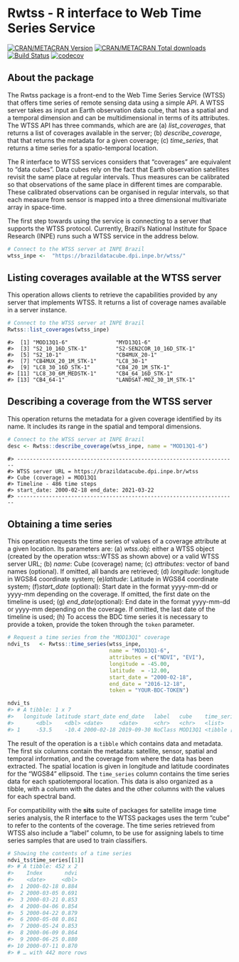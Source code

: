 Rwtss - R interface to Web Time Series Service
================

[![CRAN/METACRAN
Version](https://www.r-pkg.org/badges/version/Rwtss)](https://CRAN.R-project.org/package=Rwtss)
[![CRAN/METACRAN Total
downloads](http://cranlogs.r-pkg.org/badges/grand-total/Rwtss?color=blue)](https://CRAN.R-project.org/package=Rwtss)
[![Build
Status](https://drone.dpi.inpe.br/api/badges/e-sensing/Rwtss/status.svg)](https://drone.dpi.inpe.br/e-sensing/Rwtss)
[![codecov](https://codecov.io/gh/e-sensing/Rwtss/branch/master/graph/badge.svg?token=gDsvUHhLmI)](https://codecov.io/gh/e-sensing/Rwtss)

## About the package

The Rwtss package is a front-end to the Web Time Series Service (WTSS)
that offers time series of remote sensing data using a simple API. A
WTSS server takes as input an Earth observation data cube, that has a
spatial and a temporal dimension and can be multidimensional in terms of
its attributes. The WTSS API has three commands, which are are (a)
*list\_coverages*, that returns a list of coverages available in the
server; (b) *describe\_coverage*, that that returns the metadata for a
given coverage; (c) *time\_series*, that returns a time series for a
spatio-temporal location.

The R interface to WTSS services considers that “coverages” are
equivalent to “data cubes”. Data cubes rely on the fact that Earth
observation satellites revisit the same place at regular intervals. Thus
measures can be calibrated so that observations of the same place in
different times are comparable. These calibrated observations can be
organised in regular intervals, so that each measure from sensor is
mapped into a three dimensional multivariate array in space-time.

The first step towards using the service is connecting to a server that
supports the WTSS protocol. Currently, Brazil’s National Institute for
Space Research (INPE) runs such a WTSS service in the address below.

``` r
# Connect to the WTSS server at INPE Brazil
wtss_inpe <-  "https://brazildatacube.dpi.inpe.br/wtss/"
```

## Listing coverages available at the WTSS server

This operation allows clients to retrieve the capabilities provided by
any server that implements WTSS. It returns a list of coverage names
available in a server instance.

``` r
# Connect to the WTSS server at INPE Brazil
Rwtss::list_coverages(wtss_inpe)
```

    #>  [1] "MOD13Q1-6"               "MYD13Q1-6"              
    #>  [3] "S2_10_16D_STK-1"         "S2-SEN2COR_10_16D_STK-1"
    #>  [5] "S2_10-1"                 "CB4MUX_20-1"            
    #>  [7] "CB4MUX_20_1M_STK-1"      "LC8_30-1"               
    #>  [9] "LC8_30_16D_STK-1"        "CB4_20_1M_STK-1"        
    #> [11] "LC8_30_6M_MEDSTK-1"      "CB4_64_16D_STK-1"       
    #> [13] "CB4_64-1"                "LANDSAT-MOZ_30_1M_STK-1"

## Describing a coverage from the WTSS server

This operation returns the metadata for a given coverage identified by
its name. It includes its range in the spatial and temporal dimensions.

``` r
# Connect to the WTSS server at INPE Brazil
desc <- Rwtss::describe_coverage(wtss_inpe, name = "MOD13Q1-6")
```

    #> ---------------------------------------------------------------------
    #> WTSS server URL = https://brazildatacube.dpi.inpe.br/wtss
    #> Cube (coverage) = MOD13Q1
    #> Timeline - 486 time steps
    #> start_date: 2000-02-18 end_date: 2021-03-22
    #> ---------------------------------------------------------------------

## Obtaining a time series

This operation requests the time series of values of a coverage
attribute at a given location. Its parameters are: (a) *wtss.obj*:
either a WTSS object (created by the operation wtss::WTSS as shown
above) or a valid WTSS server URL; (b) *name*: Cube (coverage) name; (c)
*attributes*: vector of band names (optional). If omitted, all bands are
retrieved; (d) *longitude*: longitude in WGS84 coordinate system;
(e)*latitude*: Latitude in WGS84 coordinate system; (f)*start\_date*
(optional): Start date in the format yyyy-mm-dd or yyyy-mm depending on
the coverage. If omitted, the first date on the timeline is used; (g)
*end\_date*(optional): End date in the format yyyy-mm-dd or yyyy-mm
depending on the coverage. If omitted, the last date of the timeline is
used; (h) To access the BDC time series it is necessary to provide a
token, provide the token through the `token` parameter.

``` r
# Request a time series from the "MOD13Q1" coverage
ndvi_ts   <- Rwtss::time_series(wtss_inpe, 
                                name = "MOD13Q1-6", 
                                attributes = c("NDVI", "EVI"), 
                                longitude = -45.00, 
                                latitude  = -12.00,
                                start_date = "2000-02-18", 
                                end_date = "2016-12-18",
                                token = "YOUR-BDC-TOKEN")
```

``` r
ndvi_ts
#> # A tibble: 1 x 7
#>   longitude latitude start_date end_date   label   cube    time_series       
#>       <dbl>    <dbl> <date>     <date>     <chr>   <chr>   <list>            
#> 1     -53.5    -10.4 2000-02-18 2019-09-30 NoClass MOD13Q1 <tibble [452 × 2]>
```

The result of the operation is a `tibble` which contains data and
metadata. The first six columns contain the metadata: satellite, sensor,
spatial and temporal information, and the coverage from where the data
has been extracted. The spatial location is given in longitude and
latitude coordinates for the “WGS84” ellipsoid. The `time_series` column
contains the time series data for each spatiotemporal location. This
data is also organized as a tibble, with a column with the dates and the
other columns with the values for each spectral band.

For compatibility with the **sits** suite of packages for satellite
image time series analysis, the R interface to the WTSS packages uses
the term “cube” to refer to the contents of the coverage. The time
series retrieved from WTSS also include a “label” column, to be use for
assigning labels to time series samples that are used to train
classifiers.

``` r
# Showing the contents of a time series
ndvi_ts$time_series[[1]]
#> # A tibble: 452 x 2
#>    Index       ndvi
#>    <date>     <dbl>
#>  1 2000-02-18 0.884
#>  2 2000-03-05 0.691
#>  3 2000-03-21 0.853
#>  4 2000-04-06 0.854
#>  5 2000-04-22 0.879
#>  6 2000-05-08 0.861
#>  7 2000-05-24 0.853
#>  8 2000-06-09 0.864
#>  9 2000-06-25 0.880
#> 10 2000-07-11 0.870
#> # … with 442 more rows
```
